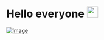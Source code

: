 # Hello everyone <img src="https://media.giphy.com/media/hvRJCLFzcasrR4ia7z/giphy.gif" width="29px" height="29px"> <br>

[![Image](https://i.goopics.net/t575t6.jpg)](https://goopics.net/i/t575t6)
